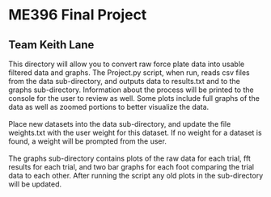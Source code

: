 # ME396 Final Project
## Team Keith Lane

This directory will allow you to convert raw force plate data into usable filtered data and graphs.
The Project.py script, when run, reads csv files from the data sub-directory, and outputs data to results.txt and to the graphs sub-directory.
Information about the process will be printed to the console for the user to review as well.
Some plots include full graphs of the data as well as zoomed portions to better visualize the data.
<br><br>
Place new datasets into the data sub-directory, and update the file weights.txt with the user weight for this dataset.
If no weight for a dataset is found, a weight will be prompted from the user.
<br><br>
The graphs sub-directory contains plots of the raw data for each trial, fft results for each trial, and two bar graphs for each foot comparing the trial data to each other.
After running the script any old plots in the sub-directory will be updated.